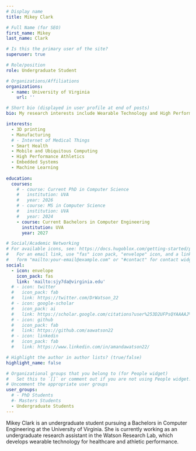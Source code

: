 ```yaml
---
# Display name
title: Mikey Clark

# Full Name (for SEO)
first_name: Mikey
last_name: Clark

# Is this the primary user of the site?
superuser: true

# Role/position
role: Undergraduate Student

# Organizations/Affiliations
organizations:
  - name: University of Virginia
    url: ''

# Short bio (displayed in user profile at end of posts)
bio: My research interests include Wearable Technology and High Performance Athletics.

interests:
  - 3D printing
  - Manufacturing
  # - Internet of Medical Things
  - Smart Health
  - Mobile and Ubiquitous Computing
  - High Performance Athletics
  - Embedded Systems
  - Machine Learning
  
education:
  courses:
    # - course: Current PhD in Computer Science
    #   institution: UVA
    #   year: 2026
    # - course: MS in Computer Science
    #   institution: UVA
    #   year: 2024
    - course: Current Bachelors in Computer Engineering
      institution: UVA
      year: 2027

# Social/Academic Networking
# For available icons, see: https://docs.hugoblox.com/getting-started/page-builder/#icons
#   For an email link, use "fas" icon pack, "envelope" icon, and a link in the
#   form "mailto:your-email@example.com" or "#contact" for contact widget.
social:
  - icon: envelope
    icon_pack: fas
    link: 'mailto:sjy7da@virginia.edu'
  # - icon: twitter
  #   icon_pack: fab
  #   link: https://twitter.com/DrWatson_22
  # - icon: google-scholar
  #   icon_pack: ai
  #   link: https://scholar.google.com/citations?user%253D2UFPsQYAAAAJ%2526hl%253Den
  # - icon: github
  #   icon_pack: fab
  #   link: https://github.com/aawatson22
  # - icon: linkedin
  #   icon_pack: fab
  #   link: https://www.linkedin.com/in/amandawatson22/

# Highlight the author in author lists? (true/false)
highlight_name: false

# Organizational groups that you belong to (for People widget)
#   Set this to `[]` or comment out if you are not using People widget.
# Uncomment the appropriate user groups
user_groups:
  # - PhD Students
  #- Masters Students
  - Undergraduate Students
---
```


Mikey Clark is an undergraduate student pursuing a Bachelors in Computer Engineering at the University of Virginia. She is currently working as an undergraduate research assistant in the Watson Research Lab, which develops wearable technology for healthcare and athletic performance.
